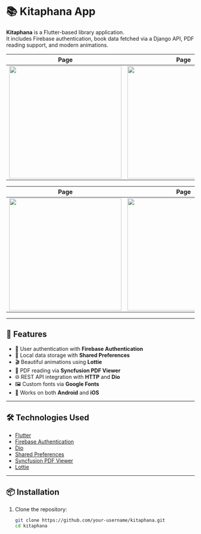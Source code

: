 # 📚 Kitaphana App

**Kitaphana** is a Flutter-based library application.  
It includes Firebase authentication, book data fetched via a Django API, PDF reading support, and modern animations.  

|  Page |  Page |
|------|----------|
| <img src="https://github.com/user-attachments/assets/e8594a78-d54d-4fc7-b26b-42e77a066ec6"  width="300"> | <img src="https://github.com/user-attachments/assets/de58767f-4c5f-4542-9f66-63efb4e65fdc"  width="300"> |

|  Page | Page|
|------------|-----------|
| <img src="https://github.com/user-attachments/assets/e05720c8-139b-4b4e-aa2d-cd81dc9ce1e8"   width="300"> | <img src="https://github.com/user-attachments/assets/a1533d43-4fef-4d48-bd58-33ef95ae5ea7"  width="300"> |


---

## 🚀 Features

- 🔑 User authentication with **Firebase Authentication**  
- 📂 Local data storage with **Shared Preferences**  
- 🎬 Beautiful animations using **Lottie**  
- 📖 PDF reading via **Syncfusion PDF Viewer**  
- 🌐 REST API integration with **HTTP** and **Dio**  
- 🖼️ Custom fonts via **Google Fonts**  
- 📱 Works on both **Android** and **iOS**  

---

## 🛠️ Technologies Used

- [Flutter](https://flutter.dev/)  
- [Firebase Authentication](https://firebase.google.com/)  
- [Dio](https://pub.dev/packages/dio)  
- [Shared Preferences](https://pub.dev/packages/shared_preferences)  
- [Syncfusion PDF Viewer](https://pub.dev/packages/syncfusion_flutter_pdfviewer)  
- [Lottie](https://pub.dev/packages/lottie)  

---

## 📦 Installation

1. Clone the repository:
   ```bash
   git clone https://github.com/your-username/kitaphana.git
   cd kitaphana

